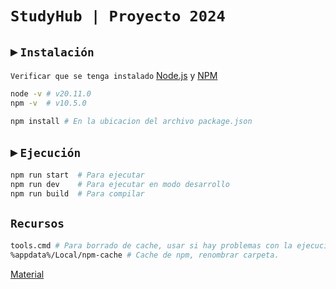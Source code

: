# `StudyHub | Proyecto 2024`

## ▸ `Instalación`

`Verificar que se tenga instalado` [Node.js](https://nodejs.org/) y [NPM](https://www.npmjs.com/)

```sh
node -v # v20.11.0
npm -v  # v10.5.0
```

```sh
npm install # En la ubicacion del archivo package.json
```

## ▸ `Ejecución`

```sh
npm run start  # Para ejecutar
npm run dev    # Para ejecutar en modo desarrollo
npm run build  # Para compilar
```

## `Recursos`

```sh
tools.cmd # Para borrado de cache, usar si hay problemas con la ejecución.
%appdata%/Local/npm-cache # Cache de npm, renombrar carpeta.
```

[Material](https://mui.com/material-ui/getting-started/)
